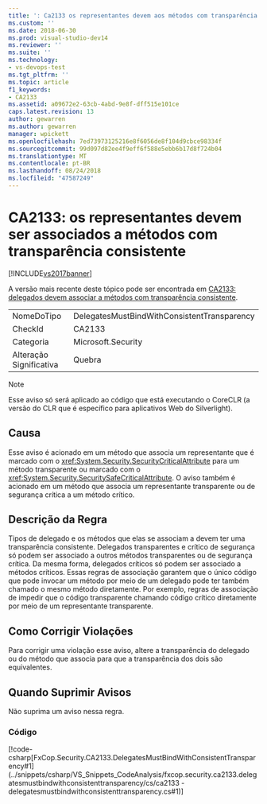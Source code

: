 ```yaml
---
title: ': Ca2133 os representantes devem aos métodos com transparência consistente | Microsoft Docs'
ms.custom: ''
ms.date: 2018-06-30
ms.prod: visual-studio-dev14
ms.reviewer: ''
ms.suite: ''
ms.technology:
- vs-devops-test
ms.tgt_pltfrm: ''
ms.topic: article
f1_keywords:
- CA2133
ms.assetid: a09672e2-63cb-4abd-9e8f-dff515e101ce
caps.latest.revision: 13
author: gewarren
ms.author: gewarren
manager: wpickett
ms.openlocfilehash: 7ed73973125216e8f6056de8f104d9cbce98334f
ms.sourcegitcommit: 99d097d82ee4f9eff6f588e5ebb6b17d8f724b04
ms.translationtype: MT
ms.contentlocale: pt-BR
ms.lasthandoff: 08/24/2018
ms.locfileid: "47587249"
---
```

# <a name="ca2133-delegates-must-bind-to-methods-with-consistent-transparency"></a>CA2133: os representantes devem ser associados a métodos com transparência consistente
[!INCLUDE[vs2017banner](../includes/vs2017banner.md)]

A versão mais recente deste tópico pode ser encontrada em [CA2133: delegados devem associar a métodos com transparência consistente](https://docs.microsoft.com/visualstudio/code-quality/ca2133-delegates-must-bind-to-methods-with-consistent-transparency).

|||
|-|-|
|NomeDoTipo|DelegatesMustBindWithConsistentTransparency|
|CheckId|CA2133|
|Categoria|Microsoft.Security|
|Alteração Significativa|Quebra|

> [!NOTE]
>  Esse aviso só será aplicado ao código que está executando o CoreCLR (a versão do CLR que é específico para aplicativos Web do Silverlight).

## <a name="cause"></a>Causa
 Esse aviso é acionado em um método que associa um representante que é marcado com o <xref:System.Security.SecurityCriticalAttribute> para um método transparente ou marcado com o <xref:System.Security.SecuritySafeCriticalAttribute>. O aviso também é acionado em um método que associa um representante transparente ou de segurança crítica a um método crítico.

## <a name="rule-description"></a>Descrição da Regra
 Tipos de delegado e os métodos que elas se associam a devem ter uma transparência consistente. Delegados transparentes e crítico de segurança só podem ser associado a outros métodos transparentes ou de segurança crítica. Da mesma forma, delegados críticos só podem ser associado a métodos críticos. Essas regras de associação garantem que o único código que pode invocar um método por meio de um delegado pode ter também chamado o mesmo método diretamente. Por exemplo, regras de associação de impedir que o código transparente chamando código crítico diretamente por meio de um representante transparente.

## <a name="how-to-fix-violations"></a>Como Corrigir Violações
 Para corrigir uma violação esse aviso, altere a transparência do delegado ou do método que associa para que a transparência dos dois são equivalentes.

## <a name="when-to-suppress-warnings"></a>Quando Suprimir Avisos
 Não suprima um aviso nessa regra.

### <a name="code"></a>Código
 [!code-csharp[FxCop.Security.CA2133.DelegatesMustBindWithConsistentTransparency#1](../snippets/csharp/VS_Snippets_CodeAnalysis/fxcop.security.ca2133.delegatesmustbindwithconsistenttransparency/cs/ca2133 - delegatesmustbindwithconsistenttransparency.cs#1)]



